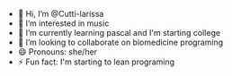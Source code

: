 - 👋 Hi, I’m @Cutti-larissa
- 👀 I’m interested in music
- 🌱 I’m currently learning pascal and I'm starting college
- 💞️ I’m looking to collaborate on biomedicine programing
- 😄 Pronouns: she/her
- ⚡ Fun fact: I'm starting to lean programing

<!---
Cutti-larissa/Cutti-larissa is a ✨ special ✨ repository because its `README.md` (this file) appears on your GitHub profile.
You can click the Preview link to take a look at your changes.
--->
